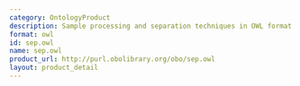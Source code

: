 ```yaml
---
category: OntologyProduct
description: Sample processing and separation techniques in OWL format
format: owl
id: sep.owl
name: sep.owl
product_url: http://purl.obolibrary.org/obo/sep.owl
layout: product_detail
---
```

